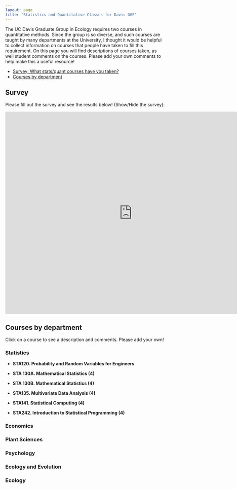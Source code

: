 ```yaml
---
layout: page
title: "Statistics and Quantitative Classes for Davis GGE"
---
```


The UC Davis Graduate Group in Ecology requires two courses in quantitative methods.  Since the group is so diverse, and such courses are taught by many departments at the University, I thought it would be helpful to collect information on courses that people have taken to fill this requirement.  On this page you will find descriptions of courses taken, as well student comments on the courses.  Please add your own comments to help make this a useful resource!

 - [Survey: What stats/quant courses have you taken?](#survey)
 - [Courses by department](#courses-by-department)

## Survey ##

Please fill out the survey and see the results below! <a onclick="showhide('Survey');">(Show/Hide the survey)</a>:

<div id="Survey" style="display:block;">

<iframe src="https://docs.google.com/spreadsheet/embeddedform?formkey=dExUVXJoektTQ3MyX25sa0RFN1B2clE6MQ", width="800" height="639" frameborder="0" marginheight="0" marginwidth="0"></iframe>

<script type="text/javascript" src="//ajax.googleapis.com/ajax/static/modules/gviz/1.0/chart.js"> {"dataSourceUrl":"//docs.google.com/spreadsheet/tq?key=0Anp1a9ooFRwOdExUVXJoektTQ3MyX25sa0RFN1B2clE&transpose=0&headers=0&gid=2&pub=1","options":{"titleTextStyle":{"bold":true,"color":"#000","fontSize":16},"fontName":"Arial","animation":{"duration":500},"width":800,"hAxis":{"title":"Number of Responses","useFormatFromData":true,"minValue":null,"viewWindowMode":"pretty","viewWindow":{"min":null,"max":null},"maxValue":null},"chartArea":{"height":"","width":"","left":"","top":""},"vAxes":[{"useFormatFromData":true,"minValue":null,"viewWindowMode":null,"viewWindow":null,"maxValue":null},{"useFormatFromData":true}],"booleanRole":"certainty","title":"Survey Results","height":600,"domainAxis":{"direction":1},"legend":"none","annotations":{"domain":{}},"tooltip":{},"isStacked":false},"state":{},"view":{},"chartType":"BarChart","chartName":"Chart 1"} </script>

</div>

## Courses by department ##

Click on a course to see a description and comments.  Please add your own!

### Statistics

- <a onclick="showhide('STA120');">**STA120. Probability and Random Variables for Engineers**</a>

  <iframe width="600" height="800" src="/statsclasses/STA120.html" id="STA120" frameborder="0" scrolling="no" allowtransparency="true" style="display:none;"></iframe>
        
- <a onclick="showhide('STA130A');">**STA 130A. Mathematical Statistics (4)**</a>

  <iframe width="600" height="800" src="/statsclasses/STA130A.html" id="STA130B" frameborder="0" scrolling="no" allowtransparency="true" style="display:none;"></iframe>

- <a onclick="showhide('STA130B');">**STA 130B. Mathematical Statistics (4)**</a>

  <iframe width="600" height="800" src="/statsclasses/STA130B.html" id="STA130B" frameborder="0" scrolling="no" allowtransparency="true" style="display:none;"></iframe>

- <a onclick="showhide('STA135');">**STA135. Multivariate Data Analysis (4)**</a>

  <iframe width="600" height="800" src="/statsclasses/STA135.html" id="STA135" frameborder="0" scrolling="no" allowtransparency="true" style="display:none;"></iframe>

- <a onclick="showhide('STA141');">**STA141. Statistical Computing (4)**</a>

  <iframe width="600" height="800" src="/statsclasses/STA141.html" id="STA141" frameborder="0" scrolling="no" allowtransparency="true" style="display:none;"></iframe>

- <a onclick="showhide('STA242');">**STA242. Introduction to Statistical Programming (4)**</a>

  <iframe width="600" height="800" src="/statsclasses/STA242.html" id="STA242" frameborder="0" scrolling="no" allowtransparency="true" style="display:none;"></iframe>

### Economics ###


### Plant Sciences ###


### Psychology ###


### Ecology and Evolution ###


### Ecology ###








